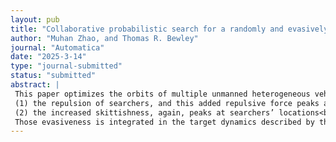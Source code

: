 ```yaml
---
layout: pub
title: "Collaborative probabilistic search for a randomly and evasively moving target using optimized time-periodic orbits of multi-searchers"
author: "Muhan Zhao, and Thomas R. Bewley"
journal: "Automatica"
date: "2025-3-14"
type: "journal-submitted"
status: "submitted"
abstract: |
 This paper optimizes the orbits of multiple unmanned heterogeneous vehicles looking for an unseen, evasively and randomly moving target. The evasiveness of target is simply its tendency to flee away from searchers, whereby this behavior is modeled by:<br>
 (1) the repulsion of searchers, and this added repulsive force peaks at searchers’ locations, and<br>
 (2) the increased skittishness, again, peaks at searchers’ locations<br>
 Those evasiveness is integrated in the target dynamics described by the stochastic ordinary differential equation, and further reflected by the advection and diffusion terms of the forced Fokker-Planck equation, which models the probability density function of target position. The goal of searchers is to distribute search efforts along their orbits with the minimal probability of failing to detect the target. We propose an encircled formation search strategy, whereby searchers gather in the zone where the probability of finding the target is maximal. Such searchers’ orbits are iteratively optimized by nonlinear programming methods, facilitated by the derivation of relevant adjoint fields. Numerical examples are presented to showcase the efficiency of proposed search strategies and computational framework.
---
```

